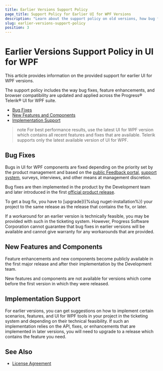 ```yaml
---
title: Earlier Versions Support Policy
page_title: Support Policy for Earlier UI for WPF Versions
description: "Learn about the support policy on old versions, how bug fixes and feature requests are implemented, and how you can get them."
slug: earlier-versions-support-policy
position: 3
---
```


# Earlier Versions Support Policy in UI for WPF

This article provides information on the provided support for earlier UI for WPF versions.

The support policy includes the way bug fixes, feature enhancements, and browser compatibility are updated and applied across the Progress&reg; Telerik&reg; UI for WPF suite.

* [Bug Fixes](#bug-fixes)
* [New Features and Components](#new-features-and-components)
* [Implementation Support](#implementation-support)

>note For best performance results, use the latest UI for WPF version which contains all recent features and fixes that are available. Telerik supports only the latest available version of UI for WPF.

## Bug Fixes

Bugs in UI for WPF components are fixed depending on the priority set by the product management and based on the [public Feedback portal](https://feedback.telerik.com/wpf), [support system](https://www.telerik.com/account/support-tickets), surveys, interviews, and other means at management discretion.

Bug fixes are then implemented in the product by the Development team and later introduced in the first [official product release](https://www.telerik.com/support/whats-new/wpf/release-history).

To get a bug fix, you have to [upgrade]({%slug nuget-installation%}) your project to the same release as the release that contains the fix, or later.

If a workaround for an earlier version is technically feasible, you may be provided with such in the ticketing system. However, Progress Software Corporation cannot guarantee that bug fixes in earlier versions will be available and cannot give warranty for any workarounds that are provided.

## New Features and Components

Feature enhancements and new components become publicly available in the first major release and after their implementation by the Development team.

New features and components are not available for versions which come before the first version in which they were released.

## Implementation Support

For earlier versions, you can get suggestions on how to implement certain scenarios, features, and UI for WPF tools in your project in the ticketing system and depending on their technical feasibility. If such an implementation relies on the API, fixes, or enhancements that are implemented in later versions, you will need to upgrade to a release which contains the feature you need.

## See Also

* [License Agreement](https://www.telerik.com/purchase/license-agreement/wpf-dlw-s)